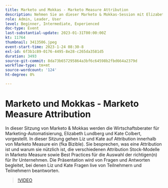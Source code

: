```yaml
---
title: Marketo und Mokkas - Marketo Measure Attribution
description: Nehmen Sie an dieser Marketo & Mokkas-Session mit Elizabeth Lundberg und Kate Colbert teil, um die Attribution in Marketo Measure zu erkunden, einschließlich Aktienmodelle, Best Practices für die Auswahl der richtigen und Live-Fragen und -Antworten zur Verbesserung Ihrer Marketing-Einblicke.
role: Admin, Leader, User
level: Beginner, Intermediate, Experienced
doc-type: Event
last-substantial-update: 2023-01-31T00:00:00Z
kt: 11764
thumbnail: 3413506.jpeg
event-start-time: 2023-1-24 08:30-8
exl-id: 6f3b1c89-0176-4495-8e28-c265da3581d5
duration: 3493
source-git-commit: 8da73b657295864a3bf6c64598b2fbd664a2379d
workflow-type: tm+mt
source-wordcount: '124'
ht-degree: 0%

---
```


# Marketo und Mokkas - Marketo Measure Attribution

In dieser Sitzung von Marketo &amp; Mokkas werden die Wirtschaftsberater für Marketing-Automatisierung, Elizabeth Lundberg und Kate Colbert, vorgestellt. In dieser Sitzung gehen Liz und Kate auf Attribution innerhalb von Marketo Measure ein (fka Bizible). Sie besprechen, was eine Attribution ist und warum sie nützlich ist, die verschiedenen Attribution Stock-Modelle in Marketo Measure sowie Best Practices für die Auswahl der richtigen(n) für Ihr Unternehmen. Die Präsentation wird von Fragen und Antworten begleitet, bei denen Liz und Kate Fragen live von Teilnehmern und Teilnehmern beantworten.

>[!VIDEO](https://video.tv.adobe.com/v/3413506/?quality=12&learn=on)
